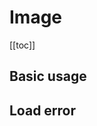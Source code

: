 <script setup>
  import './../../../src/image'
</script>

# Image

[[toc]]

## Basic usage

<div>
  <sky-image src="https://fuss10.elemecdn.com/e/5d/4a731a90594a4af544c0c25941171jpeg.jpeg" />
</div>

## Load error

<div>
  <sky-image src="error" />
</div>
